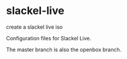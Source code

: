 slackel-live
============

create a slackel live iso

Configuration files for Slackel Live.

The master branch is also the openbox branch.
